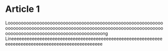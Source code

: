 # Article 1

Loooooooooooooooooooooooooooooooooooooooooooooooooooooooooooooooooooooooooooooooooooooooooooooooooooooooooooooooooooooooooooooooooooooooooooooooooooooooooooong Lineeeeeeeeeeeeeeeeeeeeeeeeeeeeeeeeeeeeeeeeeeeeeeeeeeeeeeeeeeeeeeeeeeeeeeeeeeeeeeeeeeeeeeeeeeeeeeeee





